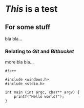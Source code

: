# ***This*** is a **test** #

## For some **stuff** ##
bla bla...

### Relating to *Git* and *Bitbucket* ###
more bla bla...


```
#!c++

#include <windows.h>
#include <stdio.h>

int main (int argc, char** argv) {
    printf("Hello world!");
}
```